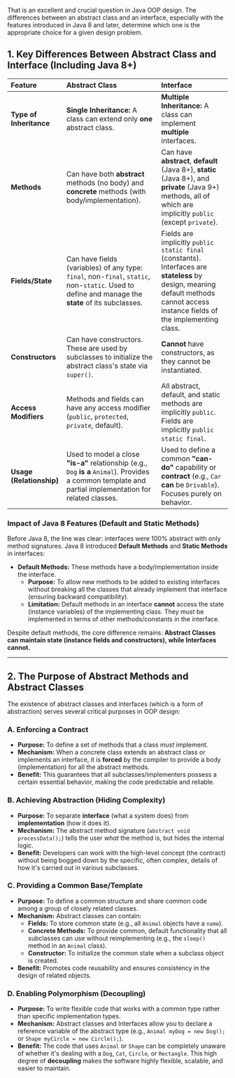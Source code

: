 That is an excellent and crucial question in Java OOP design. The differences between an abstract class and an interface, especially with the features introduced in Java 8 and later, determine which one is the appropriate choice for a given design problem.

## 1. Key Differences Between Abstract Class and Interface (Including Java 8+)

| Feature | Abstract Class | Interface |
| :--- | :--- | :--- |
| **Type of Inheritance**| **Single Inheritance:** A class can extend only **one** abstract class. | **Multiple Inheritance:** A class can implement **multiple** interfaces. |
| **Methods** | Can have both **abstract** methods (no body) and **concrete** methods (with body/implementation). | Can have **abstract**, **default** (Java 8+), **static** (Java 8+), and **private** (Java 9+) methods, all of which are implicitly `public` (except `private`). |
| **Fields/State** | Can have fields (variables) of any type: `final`, non-`final`, `static`, non-`static`. Used to define and manage the **state** of its subclasses. | Fields are implicitly `public static final` (constants). Interfaces are **stateless** by design, meaning default methods cannot access instance fields of the implementing class. |
| **Constructors** | Can have constructors. These are used by subclasses to initialize the abstract class's state via `super()`. | **Cannot** have constructors, as they cannot be instantiated. |
| **Access Modifiers**| Methods and fields can have any access modifier (`public`, `protected`, `private`, default). | All abstract, default, and static methods are implicitly `public`. Fields are implicitly `public static final`. |
| **Usage (Relationship)** | Used to model a close **"is-a"** relationship (e.g., `Dog` **is a** `Animal`). Provides a common template and partial implementation for related classes. | Used to define a common **"can-do"** capability or **contract** (e.g., `Car` **can** be `Drivable`). Focuses purely on behavior. |

### Impact of Java 8 Features (Default and Static Methods)

Before Java 8, the line was clear: interfaces were 100% abstract with only method signatures. Java 8 introduced **Default Methods** and **Static Methods** in interfaces:

* **Default Methods:** These methods have a body/implementation inside the interface.
    * **Purpose:** To allow new methods to be added to existing interfaces without breaking all the classes that already implement that interface (ensuring backward compatibility).
    * **Limitation:** Default methods in an interface **cannot** access the state (instance variables) of the implementing class. They must be implemented in terms of other methods/constants in the interface.

Despite default methods, the core difference remains: **Abstract Classes can maintain state (instance fields and constructors), while Interfaces cannot.**

---

## 2. The Purpose of Abstract Methods and Abstract Classes

The existence of abstract classes and interfaces (which is a form of abstraction) serves several critical purposes in OOP design:

### A. Enforcing a Contract

* **Purpose:** To define a set of methods that a class *must* implement.
* **Mechanism:** When a concrete class extends an abstract class or implements an interface, it is **forced** by the compiler to provide a body (implementation) for all the abstract methods.
* **Benefit:** This guarantees that all subclasses/implementers possess a certain essential behavior, making the code predictable and reliable.

### B. Achieving Abstraction (Hiding Complexity)

* **Purpose:** To separate **interface** (what a system does) from **implementation** (how it does it).
* **Mechanism:** The abstract method signature (`abstract void processData();`) tells the user *what* the method is, but hides the internal logic.
* **Benefit:** Developers can work with the high-level concept (the contract) without being bogged down by the specific, often complex, details of how it's carried out in various subclasses.

### C. Providing a Common Base/Template

* **Purpose:** To define a common structure and share common code among a group of closely related classes.
* **Mechanism:** Abstract classes can contain:
    * **Fields:** To store common state (e.g., all `Animal` objects have a `name`).
    * **Concrete Methods:** To provide common, default functionality that all subclasses can use without reimplementing (e.g., the `sleep()` method in an `Animal` class).
    * **Constructor:** To initialize the common state when a subclass object is created.
* **Benefit:** Promotes code reusability and ensures consistency in the design of related objects.

### D. Enabling Polymorphism (Decoupling)

* **Purpose:** To write flexible code that works with a common type rather than specific implementation types.
* **Mechanism:** Abstract classes and Interfaces allow you to declare a reference variable of the abstract type (e.g., `Animal myDog = new Dog();` or `Shape myCircle = new Circle();`).
* **Benefit:** The code that uses `Animal` or `Shape` can be completely unaware of whether it's dealing with a `Dog`, `Cat`, `Circle`, or `Rectangle`. This high degree of **decoupling** makes the software highly flexible, scalable, and easier to maintain.
